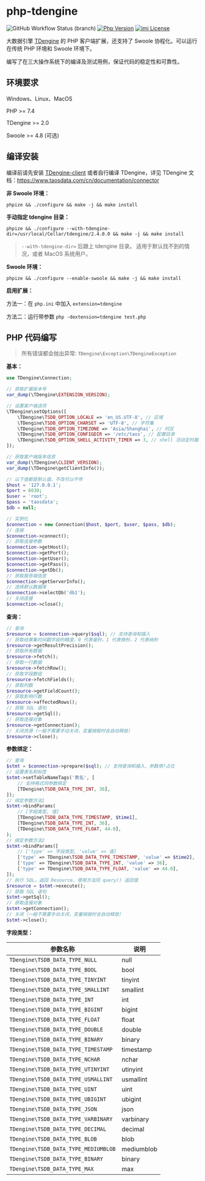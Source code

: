 # php-tdengine

![GitHub Workflow Status (branch)](https://img.shields.io/github/workflow/status/yurunsoft/php-tdengine/ci/master)
[![Php Version](https://img.shields.io/badge/php-%3E=7.4-brightgreen.svg)](https://secure.php.net/)
[![imi License](https://img.shields.io/badge/license-AGPLv3-brightgreen.svg)](https://github.com/yurunsoft/php-tdengine/blob/master/LICENSE)

大数据引擎 [TDengine](https://github.com/taosdata/TDengine) 的 PHP 客户端扩展，还支持了 Swoole 协程化。可以运行在传统 PHP 环境和 Swoole 环境下。

编写了在三大操作系统下的编译及测试用例，保证代码的稳定性和可靠性。

## 环境要求

Windows、Linux、MacOS

PHP >= 7.4

TDengine >= 2.0

Swoole >= 4.8 (可选)

## 编译安装

编译前请先安装 [TDengine-client](https://www.taosdata.com/cn/getting-started/#%E9%80%9A%E8%BF%87%E5%AE%89%E8%A3%85%E5%8C%85%E5%AE%89%E8%A3%85) 或者自行编译 TDengine，详见 TDengine 文档：<https://www.taosdata.com/cn/documentation/connector>

**非 Swoole 环境：**

```shell
phpize && ./configure && make -j && make install
```

**手动指定 tdengine 目录：**

```shell
phpize && ./configure --with-tdengine-dir=/usr/local/Cellar/tdengine/2.4.0.0 && make -j && make install
```

> `--with-tdengine-dir=` 后跟上 tdengine 目录。
> 适用于默认找不到的情况，或者 MacOS 系统用户。

**Swoole 环境：**

```shell
phpize && ./configure --enable-swoole && make -j && make install
```

**启用扩展：**

方法一：在 `php.ini` 中加入 `extension=tdengine`

方法二：运行带参数 `php -dextension=tdengine test.php`

## PHP 代码编写

> 所有错误都会抛出异常: `TDengine\Exception\TDengineException`

**基本：**

```php
use TDengine\Connection;

// 获取扩展版本号
var_dump(\TDengine\EXTENSION_VERSION);

// 设置客户端选项
\TDengine\setOptions([
    \TDengine\TSDB_OPTION_LOCALE => 'en_US.UTF-8', // 区域
    \TDengine\TSDB_OPTION_CHARSET => 'UTF-8', // 字符集
    \TDengine\TSDB_OPTION_TIMEZONE => 'Asia/Shanghai', // 时区
    \TDengine\TSDB_OPTION_CONFIGDIR => '/etc/taos', // 配置目录
    \TDengine\TSDB_OPTION_SHELL_ACTIVITY_TIMER => 3, // shell 活动定时器
]);

// 获取客户端版本信息
var_dump(\TDengine\CLIENT_VERSION);
var_dump(\TDengine\getClientInfo());

// 以下值都是默认值，不改可以不传
$host = '127.0.0.1';
$port = 6030;
$user = 'root';
$pass = 'taosdata';
$db = null;

// 实例化
$connection = new Connection($host, $port, $user, $pass, $db);
// 连接
$connection->connect();
// 获取连接参数
$connection->getHost();
$connection->getPort();
$connection->getUser();
$connection->getPass();
$connection->getDb();
// 获取服务端信息
$connection->getServerInfo();
// 选择默认数据库
$connection->selectDb('db1');
// 关闭连接
$connection->close();
```

**查询：**

```php
// 查询
$resource = $connection->query($sql); // 支持查询和插入
// 获取结果集时间戳字段的精度，0 代表毫秒，1 代表微秒，2 代表纳秒
$resource->getResultPrecision();
// 获取所有数据
$resource->fetch();
// 获取一行数据
$resource->fetchRow();
// 获取字段数组
$resource->fetchFields();
// 获取列数
$resource->getFieldCount();
// 获取影响行数
$resource->affectedRows();
// 获取 SQL 语句
$resource->getSql();
// 获取连接对象
$resource->getConnection();
// 关闭资源（一般不需要手动关闭，变量销毁时会自动释放）
$resource->close();
```

**参数绑定：**

```php
// 查询
$stmt = $connection->prepare($sql); // 支持查询和插入，参数用?占位
// 设置表名和标签
$stmt->setTableNameTags('表名', [
    // 支持格式同参数绑定
    [TDengine\TSDB_DATA_TYPE_INT, 36],
]);
// 绑定参数方法1
$stmt->bindParams(
    // [字段类型, 值]
    [TDengine\TSDB_DATA_TYPE_TIMESTAMP, $time1],
    [TDengine\TSDB_DATA_TYPE_INT, 36],
    [TDengine\TSDB_DATA_TYPE_FLOAT, 44.0],
);
// 绑定参数方法2
$stmt->bindParams([
    // ['type' => 字段类型, 'value' => 值]
    ['type' => TDengine\TSDB_DATA_TYPE_TIMESTAMP, 'value' => $time2],
    ['type' => TDengine\TSDB_DATA_TYPE_INT, 'value' => 36],
    ['type' => TDengine\TSDB_DATA_TYPE_FLOAT, 'value' => 44.0],
]);
// 执行 SQL，返回 Resource，使用方法同 query() 返回值
$resource = $stmt->execute();
// 获取 SQL 语句
$stmt->getSql();
// 获取连接对象
$stmt->getConnection();
// 关闭（一般不需要手动关闭，变量销毁时会自动释放）
$stmt->close();
```

**字段类型：**

| 参数名称 | 说明 |
| ------------ | ------------ 
| `TDengine\TSDB_DATA_TYPE_NULL` | null |
| `TDengine\TSDB_DATA_TYPE_BOOL` | bool |
| `TDengine\TSDB_DATA_TYPE_TINYINT` | tinyint |
| `TDengine\TSDB_DATA_TYPE_SMALLINT` | smallint |
| `TDengine\TSDB_DATA_TYPE_INT` | int |
| `TDengine\TSDB_DATA_TYPE_BIGINT` | bigint |
| `TDengine\TSDB_DATA_TYPE_FLOAT` | float |
| `TDengine\TSDB_DATA_TYPE_DOUBLE` | double |
| `TDengine\TSDB_DATA_TYPE_BINARY` | binary |
| `TDengine\TSDB_DATA_TYPE_TIMESTAMP` | timestamp |
| `TDengine\TSDB_DATA_TYPE_NCHAR` | nchar |
| `TDengine\TSDB_DATA_TYPE_UTINYINT` | utinyint |
| `TDengine\TSDB_DATA_TYPE_USMALLINT` | usmallint |
| `TDengine\TSDB_DATA_TYPE_UINT` | uint |
| `TDengine\TSDB_DATA_TYPE_UBIGINT` | ubigint |
| `TDengine\TSDB_DATA_TYPE_JSON` | json |
| `TDengine\TSDB_DATA_TYPE_VARBINARY` | varbinary |
| `TDengine\TSDB_DATA_TYPE_DECIMAL` | decimal |
| `TDengine\TSDB_DATA_TYPE_BLOB` | blob |
| `TDengine\TSDB_DATA_TYPE_MEDIUMBLOB` | mediumblob |
| `TDengine\TSDB_DATA_TYPE_BINARY` | binary |
| `TDengine\TSDB_DATA_TYPE_MAX` | max |
